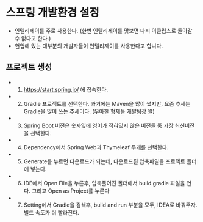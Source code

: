 # 스프링 개발환경 설정
- 인텔리제이를 주로 사용한다. (한번 인텔리제이를 맛보면 다시 이클립스로 돌아갈 수 없다고 한다.)
- 현업에 있는 대부분의 개발자들이 인텔리제이를 사용한다고 합니다.

## 프로젝트 생성
- 1) https://start.spring.io/ 에 접속한다.
- 2) Gradle 프로젝트를 선택한다. 과거에는 Maven을 많이 썼지만, 요즘 추세는 Gradle을 많이 쓰는 추세이다. (우아한 형제들 개발팀장 왈)
- 3) Spring Boot 버전은 숫자옆에 영어가 적혀있지 않은 버전들 중 가장 최신버전을 선택한다.
- 4) Dependency에서 Spring Web과 Thymeleaf 두개를 선택한다.
- 5) Generate를 누르면 다운로드가 되는데, 다운로드된 압축파일을 프로젝트 폴더에 넣는다.
- 6) IDE에서 Open File을 누른후, 압축풀어진 폴더에서 build.gradle 파일을 연다. 그리고 Open as Project를 누른다
- 7) Setting에서 Gradle을 검색후, build and run 부분을 모두, IDEA로 바꿔주자. 빌드 속도가 더 빨라진다.
